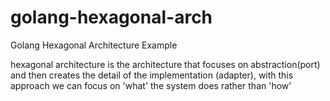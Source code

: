 # golang-hexagonal-arch
Golang Hexagonal Architecture Example

hexagonal architecture is the architecture that focuses on abstraction(port) and then creates the detail of the implementation (adapter), with this approach we can focus on 'what' the system does rather than 'how' 



